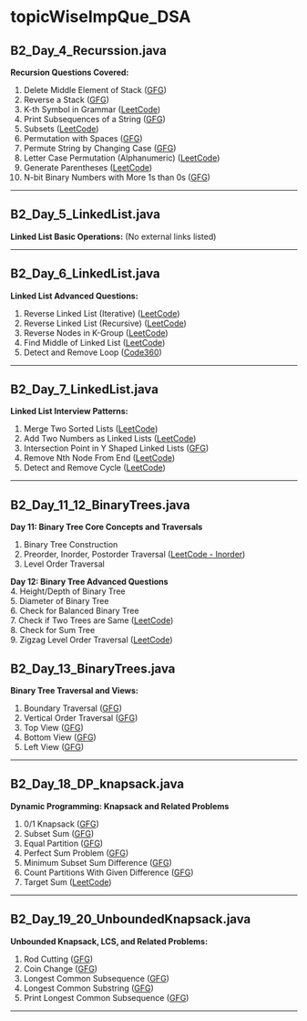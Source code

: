 ﻿# topicWiseImpQue_DSA

## B2_Day_4_Recurssion.java
**Recursion Questions Covered:**
1. Delete Middle Element of Stack ([GFG](https://www.geeksforgeeks.org/delete-middle-element-stack/))
2. Reverse a Stack ([GFG](https://www.geeksforgeeks.org/problems/reverse-a-stack/1))
3. K-th Symbol in Grammar ([LeetCode](https://leetcode.com/problems/k-th-symbol-in-grammar/))
4. Print Subsequences of a String ([GFG](https://www.geeksforgeeks.org/print-subsequences-string/))
5. Subsets ([LeetCode](https://leetcode.com/problems/subsets/))
6. Permutation with Spaces ([GFG](https://www.geeksforgeeks.org/problems/permutation-with-spaces3627/1))
7. Permute String by Changing Case ([GFG](https://www.geeksforgeeks.org/permute-string-changing-case/))
8. Letter Case Permutation (Alphanumeric) ([LeetCode](https://leetcode.com/problems/letter-case-permutation/))
9. Generate Parentheses ([LeetCode](https://leetcode.com/problems/generate-parentheses/))
10. N-bit Binary Numbers with More 1s than 0s ([GFG](https://www.geeksforgeeks.org/problems/print-n-bit-binary-numbers-having-more-1s-than-0s0252/1))

---

## B2_Day_5_LinkedList.java
**Linked List Basic Operations:**
(No external links listed)

---

## B2_Day_6_LinkedList.java
**Linked List Advanced Questions:**
1. Reverse Linked List (Iterative) ([LeetCode](https://leetcode.com/problems/reverse-linked-list/))
2. Reverse Linked List (Recursive) ([LeetCode](https://leetcode.com/problems/reverse-linked-list/))
3. Reverse Nodes in K-Group ([LeetCode](https://leetcode.com/problems/reverse-nodes-in-k-group/))
4. Find Middle of Linked List ([LeetCode](https://leetcode.com/problems/middle-of-the-linked-list/))
5. Detect and Remove Loop ([Code360](https://www.naukri.com/code360/problems/interview-shuriken-42-detect-and-remove-loop_241049))

---

## B2_Day_7_LinkedList.java
**Linked List Interview Patterns:**
1. Merge Two Sorted Lists ([LeetCode](https://leetcode.com/problems/merge-two-sorted-lists/))
2. Add Two Numbers as Linked Lists ([LeetCode](https://leetcode.com/problems/add-two-numbers/))
3. Intersection Point in Y Shaped Linked Lists ([GFG](https://www.geeksforgeeks.org/problems/intersection-point-in-y-shapped-linked-lists/1))
4. Remove Nth Node From End ([LeetCode](https://leetcode.com/problems/remove-nth-node-from-end-of-list/))
5. Detect and Remove Cycle ([LeetCode](https://leetcode.com/problems/linked-list-cycle/))

---

## B2_Day_11_12_BinaryTrees.java

**Day 11: Binary Tree Core Concepts and Traversals**
1. Binary Tree Construction  
2. Preorder, Inorder, Postorder Traversal ([LeetCode - Inorder](https://leetcode.com/problems/binary-tree-inorder-traversal/))  
3. Level Order Traversal  

**Day 12: Binary Tree Advanced Questions**  
4. Height/Depth of Binary Tree  
5. Diameter of Binary Tree  
6. Check for Balanced Binary Tree  
7. Check if Two Trees are Same ([LeetCode](https://leetcode.com/problems/same-tree/))  
8. Check for Sum Tree  
9. Zigzag Level Order Traversal ([LeetCode](https://leetcode.com/problems/binary-tree-zigzag-level-order-traversal/))  


## B2_Day_13_BinaryTrees.java
**Binary Tree Traversal and Views:**
1. Boundary Traversal ([GFG](https://www.geeksforgeeks.org/problems/boundary-traversal-of-binary-tree/1))
2. Vertical Order Traversal ([GFG](https://www.geeksforgeeks.org/problems/print-a-binary-tree-in-vertical-order/1))
3. Top View ([GFG](https://www.geeksforgeeks.org/problems/top-view-of-binary-tree/1))
4. Bottom View ([GFG](https://www.geeksforgeeks.org/problems/bottom-view-of-binary-tree/1))
5. Left View ([GFG](https://www.geeksforgeeks.org/problems/left-view-of-binary-tree/1))

---

## B2_Day_18_DP_knapsack.java
**Dynamic Programming: Knapsack and Related Problems**
1. 0/1 Knapsack ([GFG](https://www.geeksforgeeks.org/problems/0-1-knapsack-problem0945/1))
2. Subset Sum ([GFG](https://www.geeksforgeeks.org/problems/subset-sum-problem-1611555638/1))
3. Equal Partition ([GFG](https://www.geeksforgeeks.org/problems/partition-equal-subset-sum/0))
4. Perfect Sum Problem ([GFG](https://www.geeksforgeeks.org/problems/perfect-sum-problem5633/1))
5. Minimum Subset Sum Difference ([GFG](https://www.geeksforgeeks.org/problems/minimum-sum-partition3317/1))
6. Count Partitions With Given Difference ([GFG](https://www.geeksforgeeks.org/problems/partitions-with-given-difference/1))
7. Target Sum ([LeetCode](https://leetcode.com/problems/target-sum/))

---

## B2_Day_19_20_UnboundedKnapsack.java
**Unbounded Knapsack, LCS, and Related Problems:**
1. Rod Cutting ([GFG](https://www.geeksforgeeks.org/problems/rod-cutting0840/1))
2. Coin Change ([GFG](https://www.geeksforgeeks.org/problems/coin-change2448/1))
3. Longest Common Subsequence ([GFG](https://www.geeksforgeeks.org/problems/longest-common-subsequence-1587115620/1))
4. Longest Common Substring ([GFG](https://www.geeksforgeeks.org/problems/longest-common-substring1452/1))
5. Print Longest Common Subsequence ([GFG](https://www.geeksforgeeks.org/problems/print-longest-common-subsequence/1))

---
